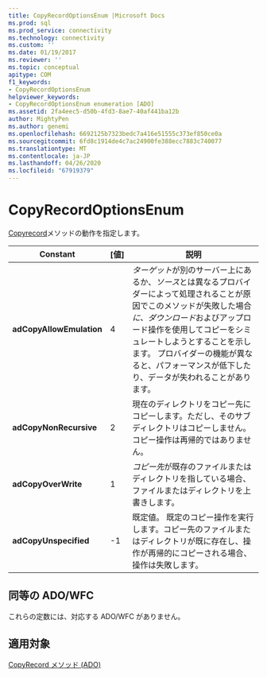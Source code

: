 ```yaml
---
title: CopyRecordOptionsEnum |Microsoft Docs
ms.prod: sql
ms.prod_service: connectivity
ms.technology: connectivity
ms.custom: ''
ms.date: 01/19/2017
ms.reviewer: ''
ms.topic: conceptual
apitype: COM
f1_keywords:
- CopyRecordOptionsEnum
helpviewer_keywords:
- CopyRecordOptionsEnum enumeration [ADO]
ms.assetid: 2fa4eec5-d50b-4fd3-8ae7-40af441ba12b
author: MightyPen
ms.author: genemi
ms.openlocfilehash: 6692125b7323bedc7a416e51555c373ef850ce0a
ms.sourcegitcommit: 6fd8c1914de4c7ac24900fe388ecc7883c740077
ms.translationtype: MT
ms.contentlocale: ja-JP
ms.lasthandoff: 04/26/2020
ms.locfileid: "67919379"
---
```

# <a name="copyrecordoptionsenum"></a>CopyRecordOptionsEnum
[Copyrecord](../../../ado/reference/ado-api/copyrecord-method-ado.md)メソッドの動作を指定します。  
  
|Constant|[値]|説明|  
|--------------|-----------|-----------------|  
|**adCopyAllowEmulation**|4|*ターゲット*が別のサーバー上にあるか、*ソース*とは異なるプロバイダーによって処理されることが原因でこのメソッドが失敗した場合*に、ダウンロード*およびアップロード操作を使用してコピーをシミュレートしようとすることを示します。 プロバイダーの機能が異なると、パフォーマンスが低下したり、データが失われることがあります。|  
|**adCopyNonRecursive**|2|現在のディレクトリをコピー先にコピーします。ただし、そのサブディレクトリはコピーしません。 コピー操作は再帰的ではありません。|  
|**adCopyOverWrite**|1|*コピー先*が既存のファイルまたはディレクトリを指している場合、ファイルまたはディレクトリを上書きします。|  
|**adCopyUnspecified**|-1|既定値。 既定のコピー操作を実行します。コピー先のファイルまたはディレクトリが既に存在し、操作が再帰的にコピーされる場合、操作は失敗します。|  
  
## <a name="adowfc-equivalent"></a>同等の ADO/WFC  
 これらの定数には、対応する ADO/WFC がありません。  
  
## <a name="applies-to"></a>適用対象  
 [CopyRecord メソッド (ADO)](../../../ado/reference/ado-api/copyrecord-method-ado.md)
